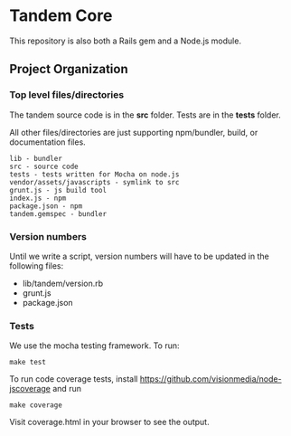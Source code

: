 Tandem Core
===

This repository is also both a Rails gem and a Node.js module.


Project Organization
---

### Top level files/directories

The tandem source code is in the **src** folder. Tests are in the **tests** folder.

All other files/directories are just supporting npm/bundler, build, or documentation files.

    lib - bundler
    src - source code
    tests - tests written for Mocha on node.js
    vendor/assets/javascripts - symlink to src
    grunt.js - js build tool
    index.js - npm
    package.json - npm
    tandem.gemspec - bundler
    

### Version numbers

Until we write a script, version numbers will have to be updated in the following files:

- lib/tandem/version.rb
- grunt.js
- package.json


### Tests

We use the mocha testing framework. To run:

    make test

To run code coverage tests, install https://github.com/visionmedia/node-jscoverage and run

    make coverage

Visit coverage.html in your browser to see the output.
